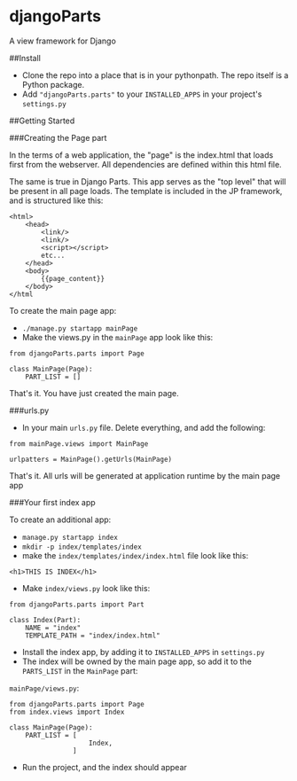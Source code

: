 # djangoParts
A view framework for Django


##Install

- Clone the repo into a place that is in your pythonpath. The repo itself is a Python package.
- Add `"djangoParts.parts"` to your `INSTALLED_APPS` in your project's `settings.py`


##Getting Started

###Creating the Page part

In the terms of a web application, the "page" is the index.html that loads first from the webserver. All dependencies are defined within this html file.

The same is true in Django Parts. This app serves as the "top level" that will be present in all page loads. The template is included in the JP framework, and is structured like this:

```
<html>
    <head>
        <link/>
        <link/>
        <script></script>
        etc...
    </head>
    <body>
        {{page_content}}
    </body>
</html
```

To create the main page app:

- `./manage.py startapp mainPage`
- Make the views.py in the `mainPage` app look like this:

```
from djangoParts.parts import Page

class MainPage(Page):
    PART_LIST = []
```

That's it. You have just created the main page.

###urls.py

- In your main `urls.py` file. Delete everything, and add the following:

```
from mainPage.views import MainPage

urlpatters = MainPage().getUrls(MainPage)
```

That's it. All urls will be generated at application runtime by the main page app

###Your first index app

To create an additional app:

- `manage.py startapp index`
- `mkdir -p index/templates/index`
- make the `index/templates/index/index.html` file look like this:

```
<h1>THIS IS INDEX</h1>
```

- Make `index/views.py` look like this:

```
from djangoParts.parts import Part

class Index(Part):
    NAME = "index"
    TEMPLATE_PATH = "index/index.html"
```

- Install the index app, by adding it to `INSTALLED_APPS` in `settings.py`
- The index will be owned by the main page app, so add it to the `PARTS_LIST` in the `MainPage` part:

`mainPage/views.py`:
```
from djangoParts.parts import Page
from index.views import Index

class MainPage(Page):
    PART_LIST = [
                    Index,
                ]
```

- Run the project, and the index should appear
